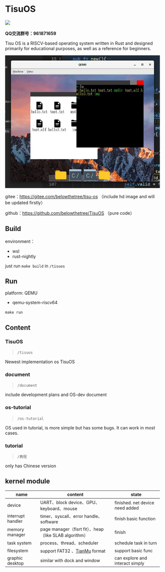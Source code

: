 # TisuOS

[![](https://img.shields.io/github/license/belowthetree/TisuOS)](./LICENSE)

**QQ交流群号：961871659**

Tisu OS is a RISCV-based operating system written in Rust and designed primarily for educational purposes, as well as a reference for beginners.

![](图/系统截图.jpg)

gitee：https://gitee.com/belowthetree/tisu-os （include hd image and will be updated firstly）

github：https://github.com/belowthetree/TisuOS （pure code）

## Build

environment：

* wsl
* rust-nightly

just run `make build` in `/tisuos`

## Run

platform: QEMU

* qemu-system-riscv64

`make run`

## Content

### TisuOS

> `/tisuos`

Newest implementation os TisuOS

### document

> `/document`

include development plans and OS-dev document

### os-tutorial

> `/os-tutorial`

OS used in tutorial, is more simple but has some bugs. It can work in most cases.

### tutorial

> `/教程`

only has Chinese version

## kernel module

| name              | content                                                      | state                           |
| ----------------- | ------------------------------------------------------------ | ------------------------------- |
| device            | UART、block device、GPU、keyboard、mouse                     | finished. net device need added |
| interrupt handler | timer、syscall、error handle、software                       | finish basic function           |
| memory manager    | page manager（fisrt fit）、heap（like SLAB algorithm）       | finish                          |
| task system       | process、thread、scheduler                                   | schedule task in turn           |
| filesystem        | support FAT32 、[TianMu](https://github.com/TisuOS/tianmu-fs) format | support basic func              |
| graphic desktop   | similar with dock and window                                 | can explore and interact simply |

